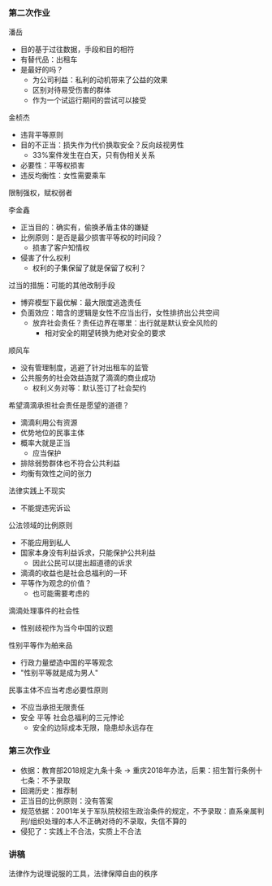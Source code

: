 ### 第二次作业

潘岳
- 目的基于过往数据，手段和目的相符
- 有替代品：出租车
- 是最好的吗？
    - 为公司利益：私利的动机带来了公益的效果
    - 区别对待易受伤害的群体
    - 作为一个试运行期间的尝试可以接受

金桢杰
- 违背平等原则
- 目的不正当：损失作为代价换取安全？反向歧视男性
    - 33%案件发生在白天，只有伪相关关系
- 必要性：平等权损害
- 违反均衡性：女性需要乘车


限制强权，赋权弱者


李金鑫
- 正当目的：确实有，偷换矛盾主体的嫌疑
- 比例原则：是否是最少损害平等权的时间段？
    - 损害了客户知情权
- 侵害了什么权利
    - 权利的子集保留了就是保留了权利？

过当的措施：可能的其他改制手段
- 博弈模型下最优解：最大限度逃逸责任
- 负面效应：暗含的逻辑是女性不应当出行，女性排挤出公共空间
    - 放弃社会责任？责任边界在哪里：出行就是默认安全风险的
        - 相对安全的期望转换为绝对安全的要求

顺风车
- 没有管理制度，逃避了针对出租车的监管
- 公共服务的社会效益造就了滴滴的商业成功
    - 权利义务对等：默认签订了社会契约

希望滴滴承担社会责任是愿望的道德？
- 滴滴利用公有资源
- 优势地位的民事主体
- 概率大就是正当
    - 应当保护
- 排除弱势群体也不符合公共利益
- 均衡有效性之间的张力

法律实践上不现实
- 不能提违宪诉讼

公法领域的比例原则
- 不能应用到私人
- 国家本身没有利益诉求，只能保护公共利益
    - 因此公民可以提出超道德的诉求
- 滴滴的收益也是社会总福利的一环
- 平等作为观念的价值？
    - 也可能需要考虑的

滴滴处理事件的社会性
- 性别歧视作为当今中国的议题

性别平等作为舶来品
- 行政力量塑造中国的平等观念
- "性别平等就是成为男人"

民事主体不应当考虑必要性原则
- 不应当承担无限责任
- 安全 平等 社会总福利的三元悖论
    - 安全的边际成本无限，隐患却永远存在

### 第三次作业

- 依据：教育部2018规定九条十条 -> 重庆2018年办法，后果：招生暂行条例十七条：不予录取
- 回溯历史：推荐制
- 正当目的比例原则：没有答案
- 规范依据：2001年关于军队院校招生政治条件的规定，不予录取：直系亲属判刑/组织处理的本人不正确对待的不录取，失信不算的
- 侵犯了：实践上不合法，实质上不合法

### 讲稿

法律作为说理说服的工具，法律保障自由的秩序
